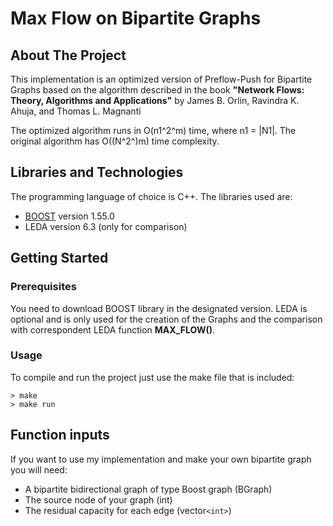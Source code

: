 # Max Flow on Bipartite Graphs

## About The Project

This implementation is an optimized version of Preflow-Push for Bipartite Graphs based on the algorithm 
described in the book **"Network Flows: Theory, Algorithms and Applications"** 
by James B. Orlin, Ravindra K. Ahuja, and Thomas L. Magnanti

The optimized algorithm runs in O(n1^2^m) time, where n1 = |N1|. 
The original algorithm has O((N^2^)m) time complexity.

## Libraries and Technologies

The programming language of choice is C++.
The libraries used are:
* [BOOST](https://www.boost.org/users/history/version_1_55_0.html) version 1.55.0
* LEDA version 6.3 (only for comparison)


## Getting Started

### Prerequisites

You need to download BOOST library in the designated version. 
LEDA is optional and is only used for the creation of the Graphs 
and the comparison with correspondent LEDA function **MAX_FLOW()**.

### Usage
To compile and run the project just use the make file that is included:
```
> make 
> make run
```

## Function inputs
If you want to use my implementation and make your own bipartite graph you will need:
- A bipartite bidirectional graph of type Boost graph (BGraph)
- The source node of your graph (int)
-  The residual capacity for each edge (vector`<int>`)